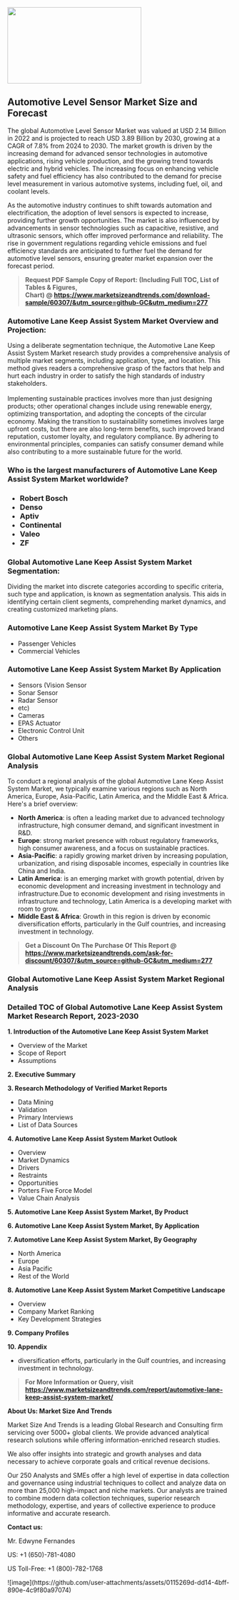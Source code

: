 <p><img class="alignnone size-medium wp-image-20088" src="https://ffe5etoiles.com/wp-content/uploads/2024/12/MST1-300x171.png" alt="" width="300" height="171" /></p><h2>Automotive Level Sensor Market Size and Forecast</h2><p>The global Automotive Level Sensor Market was valued at USD 2.14 Billion in 2022 and is projected to reach USD 3.89 Billion by 2030, growing at a CAGR of 7.8% from 2024 to 2030. The market growth is driven by the increasing demand for advanced sensor technologies in automotive applications, rising vehicle production, and the growing trend towards electric and hybrid vehicles. The increasing focus on enhancing vehicle safety and fuel efficiency has also contributed to the demand for precise level measurement in various automotive systems, including fuel, oil, and coolant levels.</p><p>As the automotive industry continues to shift towards automation and electrification, the adoption of level sensors is expected to increase, providing further growth opportunities. The market is also influenced by advancements in sensor technologies such as capacitive, resistive, and ultrasonic sensors, which offer improved performance and reliability. The rise in government regulations regarding vehicle emissions and fuel efficiency standards are anticipated to further fuel the demand for automotive level sensors, ensuring greater market expansion over the forecast period.</p></p><blockquote id="" class=""><strong>Request PDF Sample Copy of Report: (Including Full TOC, List of Tables &amp; Figures, Chart)&nbsp;@&nbsp;<strong><a href="https://www.marketsizeandtrends.com/download-sample/60307/&utm_source=github-GC&utm_medium=277" target="_blank">https://www.marketsizeandtrends.com/download-sample/60307/&utm_source=github-GC&utm_medium=277</a></strong></strong></blockquote><h3 id="" class="">Automotive Lane Keep Assist System Market&nbsp;Overview and Projection:</h3><p id="" class="">Using a deliberate segmentation technique, the Automotive Lane Keep Assist System Market research study provides a comprehensive analysis of multiple market segments, including application, type, and location. This method gives readers a comprehensive grasp of the factors that help and hurt each industry in order to satisfy the high standards of industry stakeholders. <br /> <br />Implementing sustainable practices involves more than just designing products; other operational changes include using renewable energy, optimizing transportation, and adopting the concepts of the circular economy. Making the transition to sustainability sometimes involves large upfront costs, but there are also long-term benefits, such improved brand reputation, customer loyalty, and regulatory compliance. By adhering to environmental principles, companies can satisfy consumer demand while also contributing to a more sustainable future for the world.</p><h3 id="" class="">Who is the largest manufacturers of&nbsp;Automotive Lane Keep Assist System Market worldwide?</h3><h3 class=""><p><ul><li>Robert Bosch </li><li> Denso </li><li> Aptiv </li><li> Continental </li><li> Valeo </li><li> ZF</li></ul></p></h3><h3 id="" class="">Global&nbsp;Automotive Lane Keep Assist System Market Segmentation:</h3><p id="" class="">Dividing the market into discrete categories according to specific criteria, such type and application, is known as segmentation analysis. This aids in identifying certain client segments, comprehending market dynamics, and creating customized marketing plans.</p><h3 id="" class="">Automotive Lane Keep Assist System Market&nbsp;By Type</h3><p><p><ul><li>Passenger Vehicles </li><li> Commercial Vehicles</p></li></ul></p></p><h3 id="" class="">Automotive Lane Keep Assist System Market&nbsp;By Application</h3><p class=""><p><ul><li>Sensors (Vision Sensor </li><li> Sonar Sensor </li><li> Radar Sensor </li><li> etc) </li><li> Cameras </li><li> EPAS Actuator </li><li> Electronic Control Unit </li><li> Others</li></ul></p></p><h3 id="" class="">Global Automotive Lane Keep Assist System Market Regional Analysis</h3><p id="" class="">To conduct a regional analysis of the global Automotive Lane Keep Assist System Market, we typically examine various regions such as North America, Europe, Asia-Pacific, Latin America, and the Middle East &amp; Africa. Here's a brief overview:</p><ul><li><strong>North America</strong>: is often a leading market due to advanced technology infrastructure, high consumer demand, and significant investment in R&amp;D.</li><li><strong>Europe</strong>: strong market presence with robust regulatory frameworks, high consumer awareness, and a focus on sustainable practices.</li><li><strong>Asia-Pacific</strong>: a rapidly growing market driven by increasing population, urbanization, and rising disposable incomes, especially in countries like China and India.</li><li><strong>Latin America</strong>: is an emerging market with growth potential, driven by economic development and increasing investment in technology and infrastructure.Due to economic development and rising investments in infrastructure and technology, Latin America is a developing market with room to grow.</li><li><strong>Middle East &amp; Africa</strong>: Growth in this region is driven by economic diversification efforts, particularly in the Gulf countries, and increasing investment in technology.</li></ul><blockquote id="" class=""><strong>Get a Discount On The Purchase Of This Report @ <strong><a href="https://www.marketsizeandtrends.com/ask-for-discount/60307/&utm_source=github-GC&utm_medium=277" target="_blank">https://www.marketsizeandtrends.com/ask-for-discount/60307/&utm_source=github-GC&utm_medium=277</a></strong></strong></blockquote><h3 id="" class="">Global Automotive Lane Keep Assist System Market Regional Analysis</h3><h3 id="" class="">Detailed TOC of Global Automotive Lane Keep Assist System Market Research Report, 2023-2030</h3><p id="" class=""><strong>1. Introduction of the Automotive Lane Keep Assist System Market</strong></p><ul><li>Overview of the Market</li><li>Scope of Report</li><li>Assumptions</li></ul><p id="" class=""><strong>2. Executive Summary</strong></p><p id="" class=""><strong>3. Research Methodology of Verified Market Reports</strong></p><ul><li>Data Mining</li><li>Validation</li><li>Primary Interviews</li><li>List of Data Sources</li></ul><p id="" class=""><strong>4. Automotive Lane Keep Assist System Market Outlook</strong></p><ul><li>Overview</li><li>Market Dynamics</li><li>Drivers</li><li>Restraints</li><li>Opportunities</li><li>Porters Five Force Model</li><li>Value Chain Analysis</li></ul><p id="" class=""><strong>5. Automotive Lane Keep Assist System Market, By Product</strong></p><p id="" class=""><strong>6. Automotive Lane Keep Assist System Market, By Application</strong></p><p id="" class=""><strong>7. Automotive Lane Keep Assist System Market, By Geography</strong></p><ul><li>North America</li><li>Europe</li><li>Asia Pacific</li><li>Rest of the World</li></ul><p id="" class=""><strong>8. Automotive Lane Keep Assist System Market Competitive Landscape</strong></p><ul><li>Overview</li><li>Company Market Ranking</li><li>Key Development Strategies</li></ul><p id="" class=""><strong>9. Company Profiles</strong></p><p id="" class=""><strong>10. Appendix</strong></p><ul><li>diversification efforts, particularly in the Gulf countries, and increasing investment in technology.</li></ul><blockquote id="" class=""><strong>For More Information or Query, visit <strong><strong><a href="https://www.marketsizeandtrends.com/report/automotive-lane-keep-assist-system-market/" target="_blank">https://www.marketsizeandtrends.com/report/automotive-lane-keep-assist-system-market/</a></strong></strong></strong></blockquote><p id="" class=""><strong>About Us: Market Size And Trends</strong></p><p id="" class="">Market Size And Trends is a leading Global Research and Consulting firm servicing over 5000+ global clients. We provide advanced analytical research solutions while offering information-enriched research studies.</p><p id="" class="">We also offer insights into strategic and growth analyses and data necessary to achieve corporate goals and critical revenue decisions.</p><p id="" class="">Our 250 Analysts and SMEs offer a high level of expertise in data collection and governance using industrial techniques to collect and analyze data on more than 25,000 high-impact and niche markets. Our analysts are trained to combine modern data collection techniques, superior research methodology, expertise, and years of collective experience to produce informative and accurate research.</p><p id="" class=""><strong>Contact us:</strong></p><p id="" class="">Mr. Edwyne Fernandes</p><p id="" class="">US: +1 (650)-781-4080</p><p id="" class="">US Toll-Free: +1 (800)-782-1768</p>
![image](https://github.com/user-attachments/assets/0115269d-dd14-4bff-890e-4c9f80a97074)
